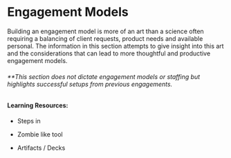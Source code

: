 # Engagement Models

Building an engagement model is more of an art than a science often requiring a balancing of client requests, product needs and available personal. The information in this section attempts to give insight into this art and the considerations that can lead to more thoughtful and productive engagement models. 

###### \*\*This section does not dictate engagement models or staffing but highlights successful setups from previous engagements. 



#### Learning Resources:

* Steps in 

* Zombie like tool

* Artifacts / Decks



